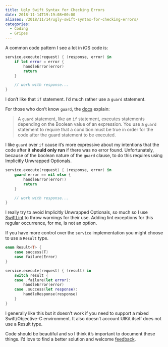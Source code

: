```yaml
---
title: Ugly Swift Syntax for Checking Errors
date: 2018-11-14T19:19:08+00:00
aliases: /2018/11/14/ugly-swift-syntax-for-checking-errors/
categories:
  - Coding
  - Gripes
---
```


A common code pattern I see a lot in iOS code is:

```swift
service.execute(request) { (response, error) in
    if let error = error {
        handleError(error)
        return
    }

    // work with response...
}
```

I don&#8217;t like that `if` statement. I&#8217;d much rather use a `guard` statement.

For those who don&#8217;t know `guard`, the [docs][1] explain:

> A `guard` statement, like an `if` statement, executes statements depending on the Boolean value of an expression. You use a `guard` statement to require that a condition must be true in order for the code after the guard statement to be executed.

I like `guard` over `if` cause it&#8217;s more expressive about my intentions that the code after it **should only run** if there was no error found. Unfortunately, because of the boolean nature of the `guard` clause, to do this requires using Implicitly Unwrapped Optionals.

```swift
service.execute(request) { (response, error) in
    guard error == nil else {
        handleError(error!)
        return
    }

    // work with response...
}
```

I really try to avoid Implicitly Unwrapped Optionals, so much so I use [SwiftLint][2] to throw warnings for their use. Adding lint exceptions for this regular occurrence, for me, is not an option.

If you have more control over the `service` implementation you might choose to use a `Result` type.

```swift
enum Result<T> {
    case success(T)
    case failure(Error)
}

service.execute(request) { (result) in
    switch result {
    case .failure(let error):
        handleError(error)
    case .success(let response):
        handleResponse(response)
    }
}
```

I generally like this but it doesn&#8217;t work if you need to support a mixed Swift/Objective-C environment. It also doesn&#8217;t account UIKit itself does not use a Result type.

Code should be beautiful and so I think it&#8217;s important to document these things. I&#8217;d love to find a better solution and welcome [feedback][3].

[1]: https://docs.swift.org/swift-book/LanguageGuide/ControlFlow.html
[2]: https://github.com/realm/SwiftLint
[3]: mailto:mike@mikezornek.com
